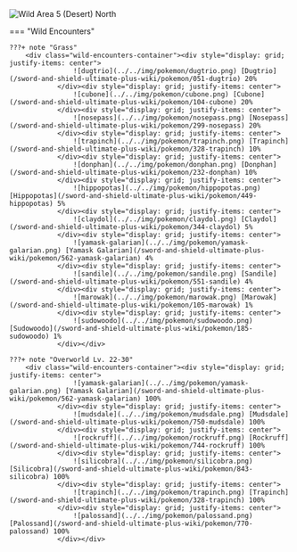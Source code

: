 <img src="../../img/routes/Wild Area 5 (Desert) North.png" alt="Wild Area 5 (Desert) North"/>

=== "Wild Encounters"


	???+ note "Grass"
		<div class="wild-encounters-container"><div style="display: grid; justify-items: center">
                    ![dugtrio](../../img/pokemon/dugtrio.png) [Dugtrio](/sword-and-shield-ultimate-plus-wiki/pokemon/051-dugtrio) 20%
                </div><div style="display: grid; justify-items: center">
                    ![cubone](../../img/pokemon/cubone.png) [Cubone](/sword-and-shield-ultimate-plus-wiki/pokemon/104-cubone) 20%
                </div><div style="display: grid; justify-items: center">
                    ![nosepass](../../img/pokemon/nosepass.png) [Nosepass](/sword-and-shield-ultimate-plus-wiki/pokemon/299-nosepass) 20%
                </div><div style="display: grid; justify-items: center">
                    ![trapinch](../../img/pokemon/trapinch.png) [Trapinch](/sword-and-shield-ultimate-plus-wiki/pokemon/328-trapinch) 10%
                </div><div style="display: grid; justify-items: center">
                    ![donphan](../../img/pokemon/donphan.png) [Donphan](/sword-and-shield-ultimate-plus-wiki/pokemon/232-donphan) 10%
                </div><div style="display: grid; justify-items: center">
                    ![hippopotas](../../img/pokemon/hippopotas.png) [Hippopotas](/sword-and-shield-ultimate-plus-wiki/pokemon/449-hippopotas) 5%
                </div><div style="display: grid; justify-items: center">
                    ![claydol](../../img/pokemon/claydol.png) [Claydol](/sword-and-shield-ultimate-plus-wiki/pokemon/344-claydol) 5%
                </div><div style="display: grid; justify-items: center">
                    ![yamask-galarian](../../img/pokemon/yamask-galarian.png) [Yamask Galarian](/sword-and-shield-ultimate-plus-wiki/pokemon/562-yamask-galarian) 4%
                </div><div style="display: grid; justify-items: center">
                    ![sandile](../../img/pokemon/sandile.png) [Sandile](/sword-and-shield-ultimate-plus-wiki/pokemon/551-sandile) 4%
                </div><div style="display: grid; justify-items: center">
                    ![marowak](../../img/pokemon/marowak.png) [Marowak](/sword-and-shield-ultimate-plus-wiki/pokemon/105-marowak) 1%
                </div><div style="display: grid; justify-items: center">
                    ![sudowoodo](../../img/pokemon/sudowoodo.png) [Sudowoodo](/sword-and-shield-ultimate-plus-wiki/pokemon/185-sudowoodo) 1%
                </div></div>

	???+ note "Overworld Lv. 22-30"
		<div class="wild-encounters-container"><div style="display: grid; justify-items: center">
                    ![yamask-galarian](../../img/pokemon/yamask-galarian.png) [Yamask Galarian](/sword-and-shield-ultimate-plus-wiki/pokemon/562-yamask-galarian) 100%
                </div><div style="display: grid; justify-items: center">
                    ![mudsdale](../../img/pokemon/mudsdale.png) [Mudsdale](/sword-and-shield-ultimate-plus-wiki/pokemon/750-mudsdale) 100%
                </div><div style="display: grid; justify-items: center">
                    ![rockruff](../../img/pokemon/rockruff.png) [Rockruff](/sword-and-shield-ultimate-plus-wiki/pokemon/744-rockruff) 100%
                </div><div style="display: grid; justify-items: center">
                    ![silicobra](../../img/pokemon/silicobra.png) [Silicobra](/sword-and-shield-ultimate-plus-wiki/pokemon/843-silicobra) 100%
                </div><div style="display: grid; justify-items: center">
                    ![trapinch](../../img/pokemon/trapinch.png) [Trapinch](/sword-and-shield-ultimate-plus-wiki/pokemon/328-trapinch) 100%
                </div><div style="display: grid; justify-items: center">
                    ![palossand](../../img/pokemon/palossand.png) [Palossand](/sword-and-shield-ultimate-plus-wiki/pokemon/770-palossand) 100%
                </div></div>




